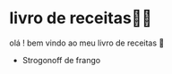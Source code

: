 # livro de receitas:man_cook:

olá ! bem vindo ao meu livro de receitas :wave:



- Strogonoff de frango


